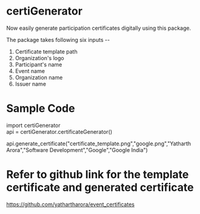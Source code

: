 # certiGenerator

Now easily generate participation certificates digitally using this package.

The package takes following six inputs --
1. Certificate template path
2. Organization's logo
3. Participant's name
4. Event name
5. Organization name
6. Issuer name


# Sample Code

import certiGenerator <br />
api = certiGenerator.certificateGenerator() <br />

api.generate_certificate("certificate_template.png","google.png","Yatharth Arora","Software Development","Google","Google India")

# Refer to github link for the template certificate and generated certificate
https://github.com/yathartharora/event_certificates
